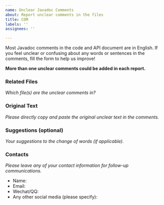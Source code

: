 ```yaml
---
name: Unclear Javadoc Comments
about: Report unclear comments in the files
title: COM
labels: ''
assignees: ''

---
```


Most Javadoc comments in the code and API document are in English. If you feel unclear or confusing about any words or sentences in the comments, fill the form to help us improve! 

**More than one unclear comments could be added in each report.**

### Related Files
*Which file(s) are the unclear comments in?*

### Original Text
*Please directly copy and paste the original unclear text in the comments.*

### Suggestions (optional)
*Your suggestions to the change of words (if applicable).*

### Contacts
*Please leave any of your contact information for follow-up communications.*

 - Name: 
 - Email: 
 - Wechat/QQ: 
 - Any other social media (please specify):
